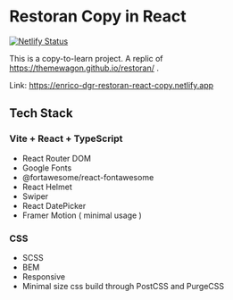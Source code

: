 # Restoran Copy in React

[![Netlify Status](https://api.netlify.com/api/v1/badges/e25c4a25-0342-42f7-ad34-e87a5ee080b9/deploy-status)](https://enrico-dgr-restoran-react-copy.netlify.app)

This is a copy-to-learn project. A replic of <https://themewagon.github.io/restoran/> .

Link: <https://enrico-dgr-restoran-react-copy.netlify.app>

## Tech Stack

### Vite + React + TypeScript

- React Router DOM
- Google Fonts
- @fortawesome/react-fontawesome
- React Helmet
- Swiper
- React DatePicker
- Framer Motion ( minimal usage )

### CSS

- SCSS
- BEM
- Responsive
- Minimal size css build through PostCSS and PurgeCSS
